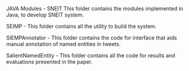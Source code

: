 JAVA Modules - SNEIT
This folder contains the modules implemented in Java, to develop SNEIT system.

SEIMP - This folder contains all the utility to build the system. 

SIEMPAnnotator - This folder contains the code for interface that aids manual annotation of named entities in tweets.

SalientNamedEntity - This folder contains all the code for results and evaluations presented in the paper.

